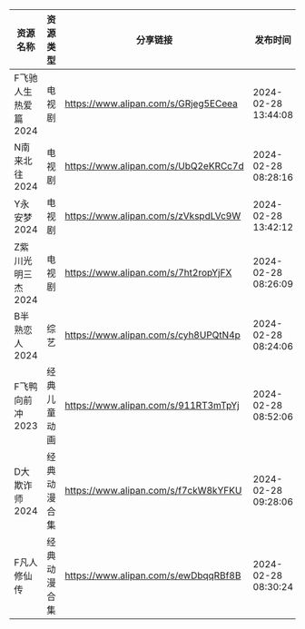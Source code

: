 | 资源名称         | 资源类型   | 分享链接                                 | 发布时间                |
| ------------ | ------ | ------------------------------------ | ------------------- |
| F飞驰人生热爱篇2024 | 电视剧    | https://www.alipan.com/s/GRjeg5ECeea | 2024-02-28 13:44:08 |
| N南来北往2024    | 电视剧    | https://www.alipan.com/s/UbQ2eKRCc7d | 2024-02-28 08:28:16 |
| Y永安梦2024     | 电视剧    | https://www.alipan.com/s/zVkspdLVc9W | 2024-02-28 13:42:12 |
| Z紫川光明三杰2024  | 电视剧    | https://www.alipan.com/s/7ht2ropYjFX | 2024-02-28 08:26:09 |
| B半熟恋人2024    | 综艺     | https://www.alipan.com/s/cyh8UPQtN4p | 2024-02-28 08:24:06 |
| F飞鸭向前冲2023   | 经典儿童动画 | https://www.alipan.com/s/911RT3mTpYj | 2024-02-28 08:52:06 |
| D大欺诈师2024    | 经典动漫合集 | https://www.alipan.com/s/f7ckW8kYFKU | 2024-02-28 09:28:06 |
| F凡人修仙传       | 经典动漫合集 | https://www.alipan.com/s/ewDbqqRBf8B | 2024-02-28 08:30:24 |
